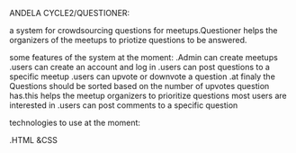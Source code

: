 ANDELA CYCLE2/QUESTIONER:

a system for crowdsourcing questions for meetups.Questioner helps the organizers of the meetups to priotize questions to be answered.


some features of the system at the moment:
.Admin can create meetups
.users can create an account and log in
.users can post questions to a specific meetup
.users can upvote or downvote a question
.at finaly the Questions should be sorted based on the number of upvotes question has.this
helps the meetup organizers to prioritize  questions most users are interested in
.users can post comments to a specific question

technologies to use at the moment:

.HTML &CSS



